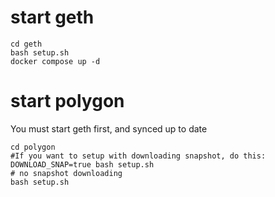 # start geth
```
cd geth
bash setup.sh
docker compose up -d
```

# start polygon
You must start geth first, and synced up to date

```
cd polygon
#If you want to setup with downloading snapshot, do this:
DOWNLOAD_SNAP=true bash setup.sh
# no snapshot downloading
bash setup.sh
```

